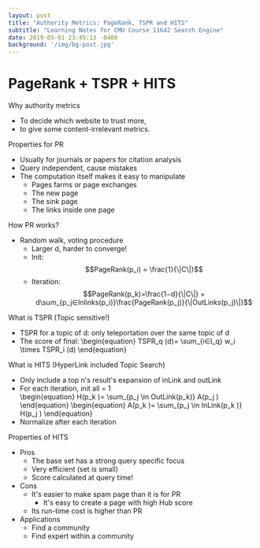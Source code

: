 ```yaml
---
layout: post
title: "Authority Metrics: PageRank, TSPR and HITS"
subtitle: "Learning Notes for CMU Course 11642 Search Engine"
date: 2019-05-01 23:45:13 -0400
background: '/img/bg-post.jpg'
---
```


# PageRank + TSPR + HITS

Why authority metrics
- To decide which website to trust more, 
- to give some content-irrelevant metrics.


Properties for PR
- Usually for journals or papers for citation analysis
- Query independent, cause mistakes
- The computation itself makes it easy to manipulate
    - Pages farms or page exchanges
    - The new page
    - The sink page
    - The links inside one page


How PR works?
- Random walk, voting procedure
    - Larger d, harder to converge!
    - Init:
$$PageRank(p_i) = \frac{1}{\|C\|}$$
    - Iteration: 
$$PageRank(p_k)=\frac{1−d}{\|C\|} + d\sum_{p_j∈Inlinks(p_i)}\frac{PageRank(p_j)}{\|OutLinks(p_j)\|}$$

What is TSPR (Topic sensitive!)
- TSPR for a topic of d: only teleportation over the same topic of d
- The score of final:
\begin{equation}
TSPR_q (d)= \sum_{i∈I_q} w_i \times TSPR_i (d) 
\end{equation}


What is HITS (HyperLink included Topic Search)
- Only include a top n's result's expansion of inLink and outLink
- For each iteration, init all = 1  
\begin{equation}
     H(p_k )= \sum_{p_j \in OutLink(p_k)} A(p_j )
\end{equation}
\begin{equation}
    A(p_k )= \sum_{p_j \in InLink(p_k )} H(p_j )
\end{equation}
- Normalize after each iteration


Properties of HITS
- Pros
    - The base set has a strong query specific focus
    - Very efficient (set is small)
    - Score calculated at query time!
- Cons
    - It's easier to make spam page than it is for PR
        - It's easy to create a page with high Hub score
    - Its run-time cost is higher than PR
- Applications
    - Find a community
    - Find expert within a community


